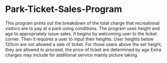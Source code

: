 # Park-Ticket-Sales-Program
This program  prints out the breakdown of the total charge that recreational visitors are to pay at a park using conditions.
The program uses height and age to appropriately issue sales.
It begins by welcoming user to the ticket corner.
Then it requires a user to input their heights. User heights below 120cm are not allowed a sale of ticket.
For those users above the set height, they are allowed to proceed, the price of ticket are determined by age
Extra charges may include for additional service mainly picture taking.
